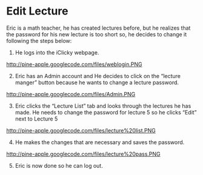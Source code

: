 # Edit Lecture #

Eric is a math teacher, he has created lectures before, but he realizes that the password for his new lecture is too short so, he decides to change it following the steps below:

1. He logs into the iClicky webpage.


http://pine-apple.googlecode.com/files/weblogin.PNG


2. Eric has an Admin account and He decides to click on the “lecture manger” button because he wants to change a lecture password.


http://pine-apple.googlecode.com/files/Admin.PNG


3. Eric clicks the “Lecture List” tab and looks through the lectures he has made. He needs to change the password for lecture 5 so he clicks “Edit” next to Lecture 5


http://pine-apple.googlecode.com/files/lecture%20list.PNG


4. He makes the changes that are necessary and saves the password.


http://pine-apple.googlecode.com/files/lecture%20pass.PNG


5. Eric is now done so he can log out.